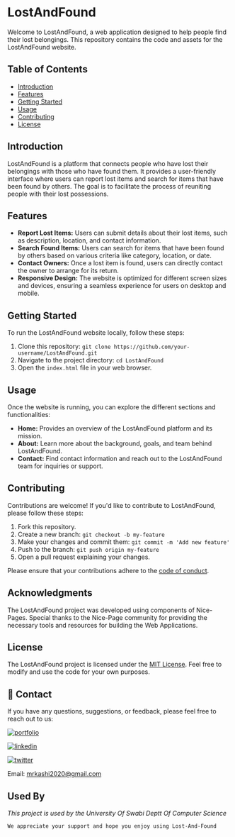 # LostAndFound

Welcome to LostAndFound, a web application designed to help people find their lost belongings. This repository contains the code and assets for the LostAndFound website.

## Table of Contents
- [Introduction](#introduction)
- [Features](#features)
- [Getting Started](#getting-started)
- [Usage](#usage)
- [Contributing](#contributing)
- [License](#license)

## Introduction
LostAndFound is a platform that connects people who have lost their belongings with those who have found them. It provides a user-friendly interface where users can report lost items and search for items that have been found by others. The goal is to facilitate the process of reuniting people with their lost possessions.

## Features
- **Report Lost Items:** Users can submit details about their lost items, such as description, location, and contact information.
- **Search Found Items:** Users can search for items that have been found by others based on various criteria like category, location, or date.
- **Contact Owners:** Once a lost item is found, users can directly contact the owner to arrange for its return.
- **Responsive Design:** The website is optimized for different screen sizes and devices, ensuring a seamless experience for users on desktop and mobile.

## Getting Started
To run the LostAndFound website locally, follow these steps:

1. Clone this repository: `git clone https://github.com/your-username/LostAndFound.git`
2. Navigate to the project directory: `cd LostAndFound`
3. Open the `index.html` file in your web browser.

## Usage
Once the website is running, you can explore the different sections and functionalities:

- **Home:** Provides an overview of the LostAndFound platform and its mission.
- **About:** Learn more about the background, goals, and team behind LostAndFound.
- **Contact:** Find contact information and reach out to the LostAndFound team for inquiries or support.

## Contributing
Contributions are welcome! If you'd like to contribute to LostAndFound, please follow these steps:

1. Fork this repository.
2. Create a new branch: `git checkout -b my-feature`
3. Make your changes and commit them: `git commit -m 'Add new feature'`
4. Push to the branch: `git push origin my-feature`
5. Open a pull request explaining your changes.

Please ensure that your contributions adhere to the [code of conduct](CODE_OF_CONDUCT.md).


## Acknowledgments

The LostAndFound project was developed using components of Nice-Pages. Special thanks to the Nice-Page community for providing the necessary tools and resources for building the Web Applications.


## License
The LostAndFound project is licensed under the [MIT License](LICENSE.md). Feel free to modify and use the code for your own purposes.



## 🔗 Contact
If you have any questions, suggestions, or feedback, please feel free to reach out to us:

[![portfolio](https://img.shields.io/badge/my_portfolio-000?style=for-the-badge&logo=ko-fi&logoColor=white)](https://dribbble.com/Kashif420)

[![linkedin](https://img.shields.io/badge/linkedin-0A66C2?style=for-the-badge&logo=linkedin&logoColor=white)](https://www.linkedin.com/in/mr-kashif-442146214/)

[![twitter](https://img.shields.io/badge/twitter-1DA1F2?style=for-the-badge&logo=twitter&logoColor=white)](https://twitter.com/KaxhifKhan)

Email: mrkashi2020@gmail.com

## Used By

*This project is used by the University Of Swabi Deptt Of Computer Science*


`We appreciate your support and hope you enjoy using Lost-And-Found`

